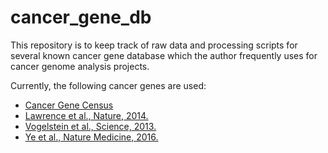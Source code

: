 # cancer_gene_db

This repository is to keep track of raw data and processing scripts for several known cancer gene database which the author frequently uses for cancer genome analysis projects.

Currently, the following cancer genes are used:

* [Cancer Gene Census](http://cancer.sanger.ac.uk/census) 
* [Lawrence et al., Nature, 2014.](https://www.nature.com/articles/nature12912)
* [Vogelstein et al., Science, 2013.](http://science.sciencemag.org/content/339/6127/1546)
* [Ye et al., Nature Medicine, 2016.](https://www.nature.com/articles/nm.4002)
